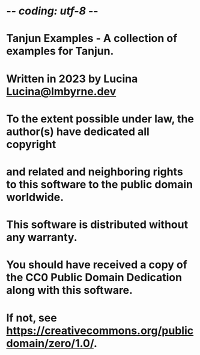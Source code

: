 # -*- coding: utf-8 -*-
# Tanjun Examples - A collection of examples for Tanjun.
# Written in 2023 by Lucina Lucina@lmbyrne.dev
#
# To the extent possible under law, the author(s) have dedicated all copyright
# and related and neighboring rights to this software to the public domain worldwide.
# This software is distributed without any warranty.
#
# You should have received a copy of the CC0 Public Domain Dedication along with this software.
# If not, see <https://creativecommons.org/publicdomain/zero/1.0/>.